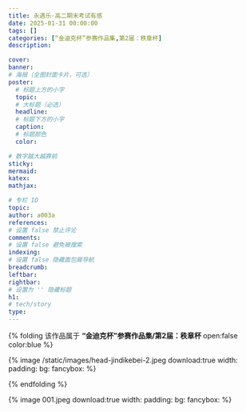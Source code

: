 ```yaml
---
title: 永遇乐·高二期末考试有感
date: 2025-01-31 00:00:00
tags: []
categories: [“金迪克杯”参赛作品集,第2届：秩章杯]
description: 

cover: 
banner:
# 海报（全图封面卡片，可选）
poster:
  # 标题上方的小字
  topic:
  # 大标题（必选）
  headline:
  # 标题下方的小字
  caption:
  # 标题颜色
  color:

# 数字越大越靠前
sticky:
mermaid:
katex: 
mathjax: 

# 专栏 ID
topic: 
author: a003a
references:
# 设置 false 禁止评论
comments: 
# 设置 false 避免被搜索
indexing: 
# 设置 false 隐藏面包屑导航
breadcrumb: 
leftbar: 
rightbar:
# 设置为 '' 隐藏标题
h1: 
# tech/story
type: 
---
```


{% folding 该作品属于 **“金迪克杯”参赛作品集/第2届：秩章杯** open:false color:blue %}

  {% image /static/images/head-jindikebei-2.jpeg download:true width: padding: bg: fancybox: %}
  
{% endfolding %}

{% image 001.jpeg download:true width: padding: bg: fancybox: %}

